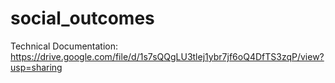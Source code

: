 # social_outcomes

Technical Documentation: https://drive.google.com/file/d/1s7sQQgLU3tlej1ybr7jf6oQ4DfTS3zqP/view?usp=sharing
